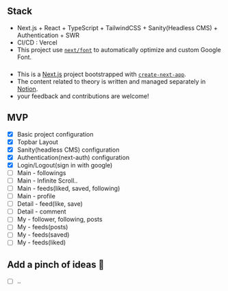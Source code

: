 ## Stack

- Next.js + React + TypeScript + TailwindCSS + Sanity(Headless CMS) + Authentication + SWR
- CI/CD : Vercel
- This project use [`next/font`](https://nextjs.org/docs/basic-features/font-optimization) to automatically optimize and custom Google Font.

###

- This is a [Next.js](https://nextjs.org/) project bootstrapped with [`create-next-app`](https://github.com/vercel/next.js/tree/canary/packages/create-next-app).
- The content related to theory is written and managed separately in [Notion](https://www.notion.so/fongfing/Next-JS-a34ed0e801a84a1293a2ec7b34f22ee2).
- your feedback and contributions are welcome!

## MVP

- [x] Basic project configuration
- [x] Topbar Layout
- [x] Sanity(headless CMS) configuration
- [x] Authentication(next-auth) configuration
- [x] Login/Logout(sign in with google)
- [ ] Main - followings
- [ ] Main - Infinite Scroll..
- [ ] Main - feeds(liked, saved, following)
- [ ] Main - profile
- [ ] Detail - feed(like, save)
- [ ] Detail - comment
- [ ] My - follower, following, posts
- [ ] My - feeds(posts)
- [ ] My - feeds(saved)
- [ ] My - feeds(liked)

## Add a pinch of ideas 🤔

- [ ] ..
